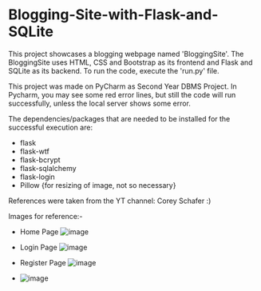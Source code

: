 # Blogging-Site-with-Flask-and-SQLite

This project showcases a blogging webpage named 'BloggingSite'.
The BloggingSite uses HTML, CSS and Bootstrap as its frontend and Flask and SQLite as its backend. 
To run the code, execute the 'run.py' file.

This project was made on PyCharm as Second Year DBMS Project. 
In Pycharm, you may see some red error lines, but still the code will run successfully, unless the local server shows some error.

The dependencies/packages that are needed to be installed for the successful execution are:
- flask
- flask-wtf
- flask-bcrypt
- flask-sqlalchemy
- flask-login
- Pillow {for resizing of image, not so necessary}

References were taken from the YT channel: Corey Schafer :)

Images for reference:-
- Home Page
![image](https://github.com/nitinkoberoii/Blogging-Site-with-Flask-and-SQLite/assets/134691738/013104ce-161a-4bc7-aaf0-7e07547bb203)
- Login Page
![image](https://github.com/nitinkoberoii/Blogging-Site-with-Flask-and-SQLite/assets/134691738/f3f8f5de-b1a2-4447-aab6-ee91018a60a6)
- Register Page
![image](https://github.com/nitinkoberoii/Blogging-Site-with-Flask-and-SQLite/assets/134691738/7a294de1-11f7-423f-8c3e-46037a0b1478)

- ![image](https://github.com/nitinkoberoii/Blogging-Site-with-Flask-and-SQLite/assets/134691738/b7edc70a-ad1c-46a0-a6aa-548330eb1f29)
